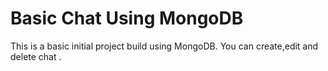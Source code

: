 # Basic Chat Using MongoDB

This is a basic initial project build using MongoDB.
You can create,edit and delete chat .
